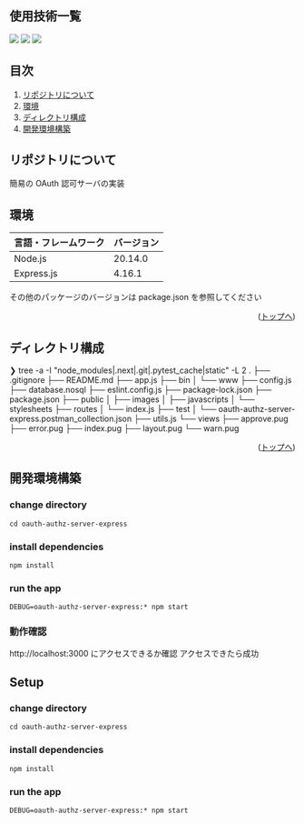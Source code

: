 <div id="top"></div>

## 使用技術一覧

<!-- シールド一覧 -->
<!-- 該当するプロジェクトの中から任意のものを選ぶ-->
<p style="display: inline">
  <!-- フロントエンドのフレームワーク一覧 -->
  <img src="https://img.shields.io/badge/-Node.js-000000.svg?logo=node.js&style=for-the-badge">
  <img src="https://img.shields.io/badge/-express-000000.svg?logo=express.js&style=for-the-badge">
  <img src="https://img.shields.io/badge/-javascript-F7DF1E.svg?logo=javascript&style=for-the-badge">
</p>

## 目次

1. [リポジトリについて](#リポジトリについて)
2. [環境](#環境)
3. [ディレクトリ構成](#ディレクトリ構成)
4. [開発環境構築](#開発環境構築)

## リポジトリについて

簡易の OAuth 認可サーバの実装

## 環境

<!-- 言語、フレームワーク、ミドルウェア、インフラの一覧とバージョンを記載 -->

| 言語・フレームワーク | バージョン |
| -------------------- | ---------- |
| Node.js              | 20.14.0    |
| Express.js           | 4.16.1     |

その他のパッケージのバージョンは package.json を参照してください

<p align="right">(<a href="#top">トップへ</a>)</p>

## ディレクトリ構成

<!-- Treeコマンドを使ってディレクトリ構成を記載 -->

❯ tree -a -I "node_modules|.next|.git|.pytest_cache|static" -L 2
.
├── .gitignore
├── README.md
├── app.js
├── bin
│ └── www
├── config.js
├── database.nosql
├── eslint.config.js
├── package-lock.json
├── package.json
├── public
│ ├── images
│ ├── javascripts
│ └── stylesheets
├── routes
│ └── index.js
├── test
│ └── oauth-authz-server-express.postman_collection.json
├── utils.js
└── views
├── approve.pug
├── error.pug
├── index.pug
├── layout.pug
└── warn.pug

<p align="right">(<a href="#top">トップへ</a>)</p>

## 開発環境構築

### change directory

```
cd oauth-authz-server-express
```

### install dependencies

```
npm install
```

### run the app

```
DEBUG=oauth-authz-server-express:* npm start
```

### 動作確認

http://localhost:3000 にアクセスできるか確認
アクセスできたら成功

## Setup

### change directory

```
cd oauth-authz-server-express
```

### install dependencies

```
npm install
```

### run the app

```
DEBUG=oauth-authz-server-express:* npm start
```
